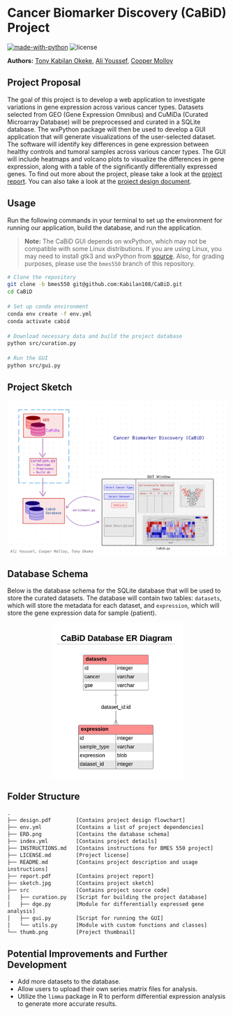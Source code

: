 # Cancer Biomarker Discovery (CaBiD) Project

[![made-with-python](https://img.shields.io/badge/Made%20with-Python-1f425f.svg)](https://www.python.org/)
![license](https://img.shields.io/github/license/Kabilan108/CaBiD?style=flat-square)

**Authors:** [Tony Kabilan Okeke](mailto:tonykabilanokeke@gmail.com),
             [Ali Youssef](mailto:amy57@drexel.edu),
             [Cooper Molloy](mailto:cdm348@drexel.edu)

## Project Proposal

The goal of this project is to develop a web application to investigate
variations in gene expression across various cancer types. Datasets selected
from GEO (Gene Expression Omnibus) and CuMiDa (Curated Microarray Database)
will be preprocessed and curated in a SQLite database. The wxPython package
will then be used to develop a GUI application that will generate visualizations
of the user-selected dataset. The software will identify key differences in gene expression between healthy controls and tumoral samples across various cancer
types. The GUI will include heatmaps and volcano plots to visualize the
differences in gene expression, along with a table of the significantly
differentially expressed genes. To find out more about the project, please
take a look at the [project report](report.pdf). You can also take a look at
the [project design document](design.pdf).

## Usage

Run the following commands in your terminal to set up the environment for
running our application, build the database, and run the application.  

> **Note:** The CaBiD GUI depends on wxPython, which may not be compatible with
> some Linux distributions. If you are using Linux, you may need to install
> gtk3 and wxPython from [source](https://wxpython.org/pages/downloads/).
> Also, for grading purposes, please use the `bmes550` branch of this repository.

```bash
# Clone the repository
git clone -b bmes550 git@github.com:Kabilan108/CaBiD.git
cd CaBiD

# Set up conda environment
conda env create -f env.yml
conda activate cabid

# Download necessary data and build the project database
python src/curation.py

# Run the GUI
python src/gui.py
```

## Project Sketch

<p align="center">
  <img src="sketch.jpg" alt="Project Sketch" width="650" align="center"/>
</p>

## Database Schema

Below is the database schema for the SQLite database that will be used to
store the curated datasets. The database will contain two tables: `datasets`,
which will store the metadata for each dataset, and `expression`, which will
store the gene expression data for sample (patient).

<p align="center">
  <img src="ERD.png" alt="Database Schema" width="300" align="center"/>
</p>

## Folder Structure

```
.
├── design.pdf        [Contains project design flowchart]
├── env.yml           [Contains a list of project dependencies]
├── ERD.png           [Contains the database schema]
├── index.yml         [Contains project details]
├── INSTRUCTIONS.md   [Contains instructions for BMES 550 project]
├── LICENSE.md        [Project license]
├── README.md         [Contains project description and usage instructions]
├── report.pdf        [Contains project report]
├── sketch.jpg        [Contains project sketch]
├── src               [Contains project source code]  
│   ├── curation.py   [Script for building the project database]
│   ├── dge.py        [Module for differentially expressed gene analysis]
│   ├── gui.py        [Script for running the GUI]
│   └── utils.py      [Module with custom functions and classes]
└── thumb.png         [Project thumbnail]
```

## Potential Improvements and Further Development

- Add more datasets to the database.
- Allow users to upload their own series matrix files for analysis.
- Utilize the `limma` package in R to perform differential expression analysis
  to generate more accurate results.
